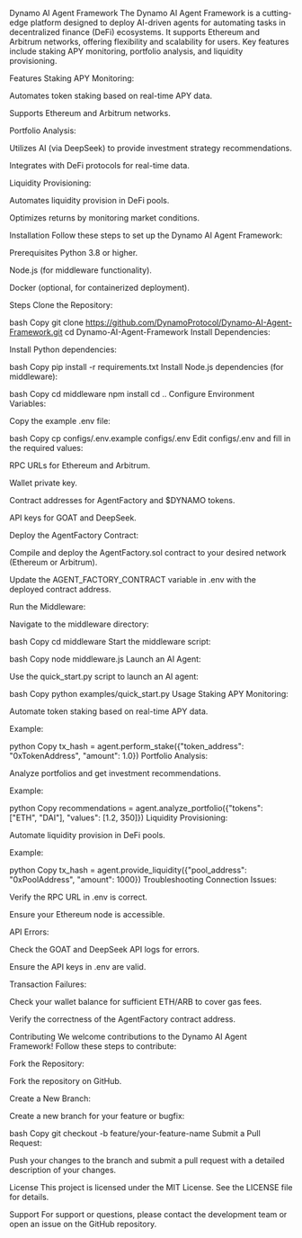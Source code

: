 Dynamo AI Agent Framework
The Dynamo AI Agent Framework is a cutting-edge platform designed to deploy AI-driven agents for automating tasks in decentralized finance (DeFi) ecosystems. It supports Ethereum and Arbitrum networks, offering flexibility and scalability for users. Key features include staking APY monitoring, portfolio analysis, and liquidity provisioning.

Features
Staking APY Monitoring:

Automates token staking based on real-time APY data.

Supports Ethereum and Arbitrum networks.

Portfolio Analysis:

Utilizes AI (via DeepSeek) to provide investment strategy recommendations.

Integrates with DeFi protocols for real-time data.

Liquidity Provisioning:

Automates liquidity provision in DeFi pools.

Optimizes returns by monitoring market conditions.

Installation
Follow these steps to set up the Dynamo AI Agent Framework:

Prerequisites
Python 3.8 or higher.

Node.js (for middleware functionality).

Docker (optional, for containerized deployment).

Steps
Clone the Repository:

bash
Copy
git clone https://github.com/DynamoProtocol/Dynamo-AI-Agent-Framework.git
cd Dynamo-AI-Agent-Framework
Install Dependencies:

Install Python dependencies:

bash
Copy
pip install -r requirements.txt
Install Node.js dependencies (for middleware):

bash
Copy
cd middleware
npm install
cd ..
Configure Environment Variables:

Copy the example .env file:

bash
Copy
cp configs/.env.example configs/.env
Edit configs/.env and fill in the required values:

RPC URLs for Ethereum and Arbitrum.

Wallet private key.

Contract addresses for AgentFactory and $DYNAMO tokens.

API keys for GOAT and DeepSeek.

Deploy the AgentFactory Contract:

Compile and deploy the AgentFactory.sol contract to your desired network (Ethereum or Arbitrum).

Update the AGENT_FACTORY_CONTRACT variable in .env with the deployed contract address.

Run the Middleware:

Navigate to the middleware directory:

bash
Copy
cd middleware
Start the middleware script:

bash
Copy
node middleware.js
Launch an AI Agent:

Use the quick_start.py script to launch an AI agent:

bash
Copy
python examples/quick_start.py
Usage
Staking APY Monitoring:

Automate token staking based on real-time APY data.

Example:

python
Copy
tx_hash = agent.perform_stake({"token_address": "0xTokenAddress", "amount": 1.0})
Portfolio Analysis:

Analyze portfolios and get investment recommendations.

Example:

python
Copy
recommendations = agent.analyze_portfolio({"tokens": ["ETH", "DAI"], "values": [1.2, 350]})
Liquidity Provisioning:

Automate liquidity provision in DeFi pools.

Example:

python
Copy
tx_hash = agent.provide_liquidity({"pool_address": "0xPoolAddress", "amount": 1000})
Troubleshooting
Connection Issues:

Verify the RPC URL in .env is correct.

Ensure your Ethereum node is accessible.

API Errors:

Check the GOAT and DeepSeek API logs for errors.

Ensure the API keys in .env are valid.

Transaction Failures:

Check your wallet balance for sufficient ETH/ARB to cover gas fees.

Verify the correctness of the AgentFactory contract address.

Contributing
We welcome contributions to the Dynamo AI Agent Framework! Follow these steps to contribute:

Fork the Repository:

Fork the repository on GitHub.

Create a New Branch:

Create a new branch for your feature or bugfix:

bash
Copy
git checkout -b feature/your-feature-name
Submit a Pull Request:

Push your changes to the branch and submit a pull request with a detailed description of your changes.

License
This project is licensed under the MIT License. See the LICENSE file for details.

Support
For support or questions, please contact the development team or open an issue on the GitHub repository.

